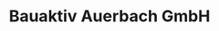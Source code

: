 ---
title: "Bauaktiv Auerbach GmbH"
url: /auerbach-in-der-oberpfalz/bauaktiv-auerbach-gmbh/
shop: Baumarkt
---